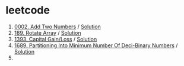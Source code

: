# leetcode

1. [0002. Add Two Numbers](https://leetcode.com/problems/add-two-numbers/description/) / [Solution](0002.%20Add%20Two%20Numbers/Python/Solution.py)
2. [189. Rotate Array](https://leetcode.com/problems/rotate-array/description/?envType=study-plan-v2&envId=top-interview-150) / [Solution](189.%20Rotate%20Array/C%23/Solution/Program.cs)
2. [1393. Capital Gain/Loss](https://leetcode.com/problems/capital-gainloss/) / [Solution](1393.%20Capital%20Gain%20Loss/Solution.sql)
3. [1689. Partitioning Into Minimum Number Of Deci-Binary Numbers](https://leetcode.com/problems/partitioning-into-minimum-number-of-deci-binary-numbers/) / [Solution](1689.%20Partitioning%20Into%20Minimum%20Number%20Of%20Deci-Binary%20Numbers/Rust/src/main.rs)
4. 
  
